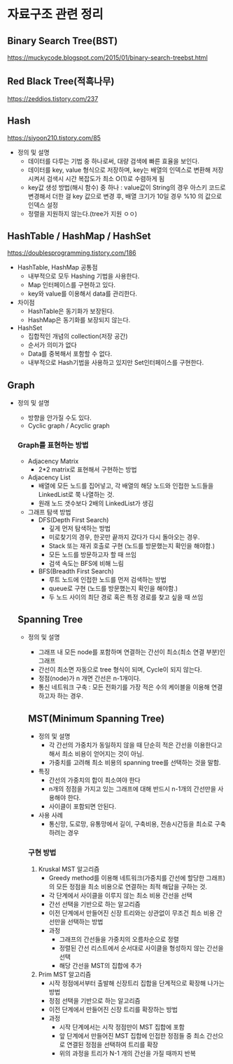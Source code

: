 # 자료구조 관련 정리

## Binary Search Tree(BST)

https://muckycode.blogspot.com/2015/01/binary-search-treebst.html

## Red Black Tree(적흑나무)

https://zeddios.tistory.com/237

## Hash

https://siyoon210.tistory.com/85

- 정의 및 설명
  - 데이터를 다루는 기법 중 하나로써, 대량 검색에 빠른 효율을 보인다.
  - 데이터를 key, value 형식으로 저장하며, key는 배열의 인덱스로 변환해 저장시켜서 검색시 시간 복잡도가 최소 O(1)로 수렴하게 됨
  - key값 생성 방법(해시 함수) 중 하나 : value값이 String의 경우 아스키 코드로 변경해서 더한 걸 key 값으로 변경 후, 배열 크기가 10일 경우 %10 의 값으로 인덱스 설정
  - 정렬을 지원하지 않는다.(tree가 지원 ㅇㅇ)

## HashTable / HashMap / HashSet

https://doublesprogramming.tistory.com/186

- HashTable, HashMap 공통점
  - 내부적으로 모두 Hashing 기법을 사용한다.
  - Map 인터페이스를 구현하고 있다.
  - key와 value를 이용해서 data를 관리한다.
- 차이점
  - HashTable은 동기화가 보장된다.
  - HashMap은 동기화를 보장되지 않는다.
- HashSet
  - 집합적인 개념의 collection(저장 공간)
  - 순서가 의미가 없다
  - Data를 중복해서 포함할 수 없다.
  - 내부적으로 Hash기법을 사용하고 있지만 Set인터페이스를 구현한다.

## Graph

- 정의 및 설명

  - 방향을 안가질 수도 있다.
  - Cyclic graph / Acyclic graph

  ### Graph를 표현하는 방법

  - Adjacency Matrix
    - 2*2 matrix로 표현해서 구현하는 방법
  - Adjacency List
    - 배열에 모든 노드를 집어넣고, 각 배열의 해당 노드와 인접한 노드들을 LinkedList로 쭉 나열하는 것. 
    - 원래 노드 갯수보다 2배의 LinkedList가 생김
  - 그래프 탐색 방법
    - DFS(Depth First Search)
      - 깊게 먼저 탐색하는 방법
      - 미로찾기의 경우, 한곳만 끝까지 갔다가 다시 돌아오는 경우.
      - Stack 또는 재귀 호출로 구현 (노드를 방문했는지 확인을 해야함.)
      - 모든 노드를 방문하고자 할 때 쓰임
      - 검색 속도는 BFS에 비해 느림
    - BFS(Breadth First Search)
      - 루트 노드에 인접한 노드를 먼저 검색하는 방법
      - queue로 구현 (노드를 방문했는지 확인을 해야함.)
      - 두 노드 사이의 최단 경로 혹은 특정 경로를 찾고 싶을 때 쓰임

  ## Spanning Tree

  - 정의 및 설명

    - 그래프 내 모든 node를 포함하며 연결하는 간선이 최소(최소 연결 부분)인 그래프
    - 간선이 최소면 자동으로 tree 형식이 되며, Cycle이 되지 않는다.
    - 정점(node)가 n 개면 간선은 n-1개이다.
    - 통신 네트워크 구축 : 모든 전화기를 가장 적은 수의 케이블을 이용해 연결하고자 하는 경우.

    

    ## MST(Minimum Spanning Tree)

    - 정의 및 설명
      - 각 간선의 가중치가 동일하지 않을 때 단순히 적은 간선을 이용한다고 해서 최소 비용이 얻어지는 것이 아님.
      - 가중치를 고려해 최소 비용의 spanning tree를 선택하는 것을 말함.
    - 특징
      - 간선의 가중치의 합이 최소여야 한다
      - n개의 정점을 가지고 있는 그래프에 대해 반드시 n-1개의 간선만을 사용해야 한다.
      - 사이클이 포함되면 안된다.
    - 사용 사례
      - 통신망, 도로망, 유통망에서 길이, 구축비용, 전송시간등을 최소로 구축하려는 경우

    ### 구현 방법

    1. Kruskal MST 알고리즘
       - Greedy method를 이용해 네트워크(가중치를 간선에 할당한 그래프)의 모든 정점을 최소 비용으로 연결하는 최적 해답을 구하는 것.
       - 각 단계에서 사이클을 이루지 않는 최소 비용 간선을 선택
       - 간선 선택을 기반으로 하는 알고리즘
       - 이전 단계에서 만들어진 신장 트리와는 상관없이 무조건 최소 비용 간선만을 선택하는 방법
       - 과정
         - 그래프의 간선들을 가중치의 오름차순으로 정렬
         - 정렬된 간선 리스트에서 순서대로 사이클을 형성하지 않는 간선을 선택
         - 해당 간선을 MST의 집합에 추가
    2. Prim MST 알고리즘
       - 시작 정점에서부터 출발해 신장트리 집합을 단계적으로 확장해 나가는 방법
       - 정점 선택을 기반으로 하는 알고리즘
       - 이전 단계에서 만들어진 신장 트리를 확장하는 방법
       - 과정
         - 시작 단계에서는 시작 정점만이 MST 집합에 포함
         - 앞 단계에서 만들어진 MST 집합에 인접한 정점들 중 최소 간선으로 연결된 정점을 선택하여 트리를 확장
         - 위의 과정을 트리가 N-1 개의 간선을 가질 때까지 반복